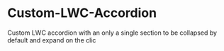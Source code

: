 # Custom-LWC-Accordion
Custom LWC accordion with an only a single section to be collapsed by default and expand on the clic
